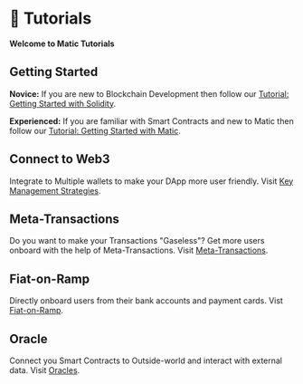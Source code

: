# 📖 Tutorials

**Welcome to Matic Tutorials**

## Getting Started

**Novice:** If you are new to Blockchain Development then follow our [Tutorial: Getting Started with Solidity](solidity.md).

**Experienced:** If you are familiar with Smart Contracts and new to Matic then follow our [Tutorial: Getting Started with Matic](dapp.md). 

## Connect to Web3

Integrate to Multiple wallets to make your DApp more user friendly. Visit [Key Management Strategies](tutorial-key-management.md).

## Meta-Transactions

Do you want to make your Transactions "Gaseless"? Get more users onboard with the help of Meta-Transactions. Visit [Meta-Transactions](tutorial-metatransactions.md).

## Fiat-on-Ramp

Directly onboard users from their bank accounts and payment cards. Vist [Fiat-on-Ramp](tutorial-fiat-on-ramp.md).

## Oracle

Connect you Smart Contracts to Outside-world and interact with external data. Visit [Oracles](tutorial-oracles.md).